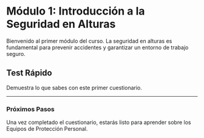
# Módulo 1: Introducción a la Seguridad en Alturas

Bienvenido al primer módulo del curso. La seguridad en alturas es fundamental para prevenir accidentes y garantizar un entorno de trabajo seguro.

## Test Rápido

Demuestra lo que sabes con este primer cuestionario.

<quiz id="alturas-modulo-1"></quiz>

---

### Próximos Pasos

Una vez completado el cuestionario, estarás listo para aprender sobre los Equipos de Protección Personal.
